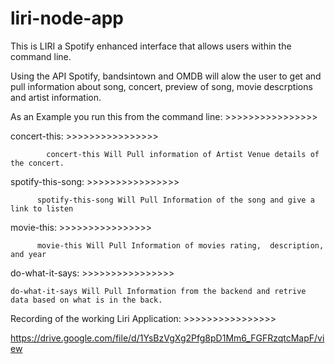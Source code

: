 # liri-node-app
This is LIRI a Spotify enhanced interface that allows users within the command line.


Using the API Spotify, bandsintown and OMDB will alow the user to get and pull information about song, concert, preview of song, movie descrptions and artist information.


As an Example you run this from the command line:  >>>>>>>>>>>>>>>>



concert-this: >>>>>>>>>>>>>>>>

            
            concert-this Will Pull information of Artist Venue details of the concert.


spotify-this-song: >>>>>>>>>>>>>>>>


          spotify-this-song Will Pull Information of the song and give a link to listen


movie-this: >>>>>>>>>>>>>>>>


          movie-this Will Pull Information of movies rating,  description,  and year 



do-what-it-says: >>>>>>>>>>>>>>>>



    do-what-it-says Will Pull Information from the backend and retrive data based on what is in the back.




Recording of the working Liri Application: >>>>>>>>>>>>>>>>


https://drive.google.com/file/d/1YsBzVgXg2Pfg8pD1Mm6_FGFRzqtcMapF/view



